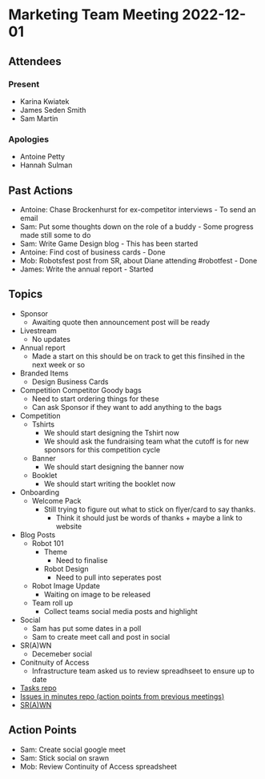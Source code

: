 # Marketing Team Meeting 2022-12-01

## Attendees

### Present

- Karina Kwiatek
- James Seden Smith
- Sam Martin

### Apologies

- Antoine Petty
- Hannah Sulman

## Past Actions

- Antoine: Chase Brockenhurst for ex-competitor interviews - To send an email
- Sam: Put some thoughts down on the role of a buddy - Some progress made still some to do
- Sam: Write Game Design blog - This has been started
- Antoine: Find cost of business cards - Done
- Mob: Robotsfest post from SR, about Diane attending #robotfest - Done
- James: Write the annual report - Started

## Topics

- Sponsor
    - Awaiting quote then announcement post will be ready
- Livestream
    - No updates
- Annual report
    - Made a start on this should be on track to get this finsihed in the next week or so
- Branded Items
    - Design Business Cards
- Competition Competitor Goody bags
    - Need to start ordering things for these
    - Can ask Sponsor if they want to add anything to the bags
- Competition
    - Tshirts
        - We should start designing the Tshirt now
        - We should ask the fundraising team what the cutoff is for new sponsors for this competition cycle
    - Banner
        - We should start designing the banner now
    - Booklet
        - We should start writing the booklet now
- Onboarding
    - Welcome Pack
        - Still trying to figure out what to stick on flyer/card to say thanks.
            - Think it should just be words of thanks + maybe a link to website
- Blog Posts
    - Robot 101
        - Theme
            - Need to finalise
        - Robot Design
            - Need to pull into seperates post
    - Robot Image Update
        - Waiting on image to be released
    - Team roll up
        - Collect teams social media posts and highlight
- Social
    - Sam has put some dates in a poll
    - Sam to create meet call and post in social
- SR(A)WN
    - Decemeber social
- Conitnuity of Access
    - Infrastructure team asked us to review spreadhseet to ensure up to date
- [Tasks repo](https://github.com/srobo/tasks/issues?q=is%3Aopen+is%3Aissue+label%3A%22A%3A+Media)
- [Issues in minutes repo (action points from previous meetings)](https://github.com/srobo/marketing-team-minutes/issues)
- [SR(A)WN](https://github.com/srobo/srawn/issues)


## Action Points

- Sam: Create social google meet
- Sam: Stick social on srawn
- Mob: Review Continuity of Access spreadsheet
